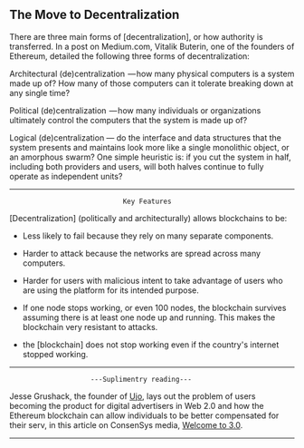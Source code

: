 ## The Move to Decentralization

There are three main forms of [decentralization], or how authority is transferred. In a post on Medium.com, Vitalik Buterin, one of the founders of Ethereum, detailed the following three forms of decentralization:

Architectural (de)centralization  — how many physical computers is a system made up of? How many of those computers can it tolerate breaking down at any single time?

Political (de)centralization  — how many individuals or organizations ultimately control the computers that the system is made up of?

Logical (de)centralization — do the interface and data structures that the system presents and maintains look more like a single monolithic object, or an amorphous swarm? One simple heuristic is: if you cut the system in half, including both providers and users, will both halves continue to fully operate as independent units?

-------------------------------------------------
						
					          	Key Features 
[Decentralization] (politically and architecturally) allows blockchains to be:

-   Less likely to fail because they rely on many separate components.
    
-   Harder to attack because the networks are spread across many computers.
    
-   Harder for users with malicious intent to take advantage of users who are using the platform for its intended purpose.
- If one node stops working, or even 100 nodes, the blockchain survives assuming there is at least one node up and running. This makes the blockchain very resistant to attacks.
- the [blockchain] does not stop working even if the country's internet stopped working.

---

						---Suplimentry reading---

Jesse Grushack, the founder of [Ujo](https://ujomusic.com/), lays out the problem of users becoming the product for digital advertisers in Web 2.0 and how the Ethereum blockchain can allow individuals to be better compensated for their serv, in this article on ConsenSys media, [Welcome to 3.0](https://medium.com/@ConsenSys/welcome-to-3-0-f4552fb02302). 

---
